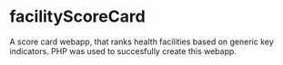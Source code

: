 # facilityScoreCard
A score card webapp, that ranks health facilities based on generic key indicators. PHP was used to succesfully create this webapp.
